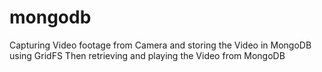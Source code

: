# mongodb
Capturing Video footage from Camera and storing the Video in MongoDB using GridFS Then retrieving and playing the Video from MongoDB
